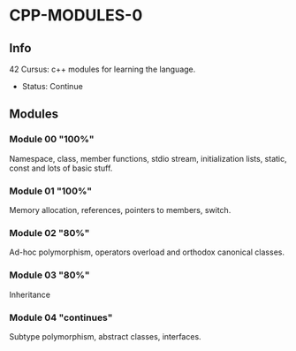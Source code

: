 # CPP-MODULES-0

## Info

42 Cursus: c++ modules for learning the language.

- Status: Continue

## Modules 

### Module 00 "100%"

Namespace, class, member functions, stdio stream, initialization lists, static, const and lots of basic stuff.

### Module 01 "100%"

Memory allocation, references, pointers to members, switch.

### Module 02 "80%"

Ad-hoc polymorphism, operators overload and orthodox canonical classes.

### Module 03 "80%"

Inheritance

### Module 04 "continues"

Subtype polymorphism, abstract classes, interfaces.
